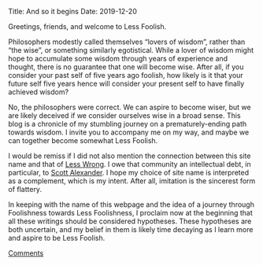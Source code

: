 Title: And so it begins
Date: 2019-12-20

Greetings, friends, and welcome to Less Foolish.

Philosophers modestly called themselves “lovers of wisdom”, rather than “the wise”, or something similarly egotistical. While a lover of wisdom might hope to accumulate some wisdom through years of experience and thought, there is no guarantee that one will become wise. After all, if you consider your past self of five years ago foolish, how likely is it that your future self five years hence will consider your present self to have finally achieved wisdom?

No, the philosophers were correct. We can aspire to become wiser, but we are likely deceived if we consider ourselves wise in a broad sense. This blog is a chronicle of my stumbling journey on a prematurely-ending path towards wisdom. I invite you to accompany me on my way, and maybe we can together become somewhat Less Foolish.

I would be remiss if I did not also mention the connection between this site name and that of [Less Wrong][1]. I owe that community an intellectual debt, in particular, to [Scott Alexander][2]. I hope my choice of site name is interpreted as a complement, which is my intent. After all, imitation is the sincerest form of flattery.

In keeping with the name of this webpage and the idea of a journey through Foolishness towards Less Foolishness, I proclaim now at the beginning that all these writings should be considered hypotheses. These hypotheses are both uncertain, and my belief in them is likely time decaying as I learn more and aspire to be Less Foolish.

[Comments][3]

[1]: https://www.lesswrong.com/posts/bJ2haLkcGeLtTWaD5/welcome-to-lesswrong
[2]: https://slatestarcodex.com/
[3]: https://twitter.com/
